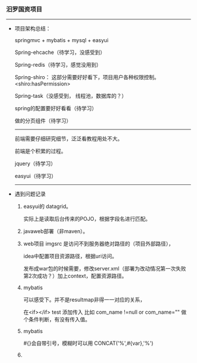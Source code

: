 ### 汨罗国资项目

---------

- 项目架构总结：

  springmvc + mybatis + mysql + easyui

  Spring-ehcache（待学习，没感受到）

  Spring-redis（待学习，感觉没用到）

  Spring-shiro： 这部分需要好好看下，项目用户各种权限控制。\<shiro:hasPermission\>

  Spring-task（没感受到，  线程池，数据库的？）

  spring的配置要好好看看（待学习）

  做的分页组件（待学习）

  ---------

  前端需要仔细研究细节，泛泛看教程用处不大。

  前端是个积累的过程。

  jquery（待学习）

  easyui（待学习）

  -------------

- 遇到问题记录

  1. easyui的 datagrid。

     实际上是读取后台传来的POJO，根据字段名进行匹配。

  2. javaweb部署（非maven）。

  3. web项目 imgsrc 是访问不到服务器绝对路径的（项目外部路径），

     idea中配置项目资源路径，根据uri访问。

     发布成war包的时候需要，修改server.xml（部署为改动情况第一次失败  第2次成功？）加上context，配置资源路径。

  4. mybatis

     可以感受下。并不是resultmap非得一一对应的关系，

     在\<if\>\</if> test 添加传入   比如  com_name !=null or com_name="" 做个条件判断，有没有传入值。

  5. mybatis

     #{}会自带引号，模糊时可以用 CONCAT('%',#{var},'%')

  6. 

  
